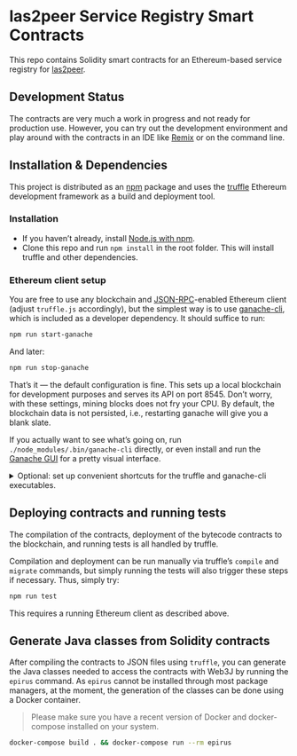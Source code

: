 # las2peer Service Registry Smart Contracts

This repo contains Solidity smart contracts for an Ethereum-based service registry for [las2peer](https://github.com/rwth-acis/las2peer).

## Development Status

The contracts are very much a work in progress and not ready for production use.
However, you can try out the development environment and play around with the contracts in an IDE like [Remix](https://remix.ethereum.org/) or on the command line.

## Installation & Dependencies

This project is distributed as an [npm](https://www.npmjs.com/) package and uses the [truffle](https://truffleframework.com/truffle) Ethereum development framework as a build and deployment tool.

### Installation

* If you haven’t already, install [Node.js with npm](https://docs.npmjs.com/getting-started/installing-node#install-npm--manage-npm-versions).
* Clone this repo and run `npm install` in the root folder. This will install truffle and other dependencies.

### Ethereum client setup

You are free to use any blockchain and [JSON-RPC](https://github.com/ethereum/wiki/wiki/JSON-RPC)-enabled Ethereum client (adjust `truffle.js` accordingly), but the simplest way is to use [ganache-cli](https://github.com/trufflesuite/ganache-cli), which is included as a developer dependency. It should suffice to run:

```sh
npm run start-ganache
```

And later:

```sh
npm run stop-ganache
```

That’s it — the default configuration is fine. This sets up a local blockchain for development purposes and serves its API on port 8545. Don’t worry, with these settings, mining blocks does not fry your CPU. By default, the blockchain data is not persisted, i.e., restarting ganache will give you a blank slate.

If you actually want to see what’s going on, run `./node_modules/.bin/ganache-cli` directly, or even install and run the [Ganache GUI](https://truffleframework.com/ganache) for a pretty visual interface.

<details>
<summary>
Optional: set up convenient shortcuts for the truffle and ganache-cli executables.
</summary>

Truffle, ganache-cli, and other developer dependencies’ binaries can be found in `./node_modules/.bin/`. If you find this inconvenient and would prefer to access them simply by their name, you have several options.

1. Install them globally with npm, e.g., `npm install --global truffle`. This makes sense if you want to use a tool in other projects too.
2. Set up an alias for each tool you want to use, e.g., `alias truffle="$(realpath ./node_modules/.bin/truffle)"`.
3. Modify your `PATH`, e.g., `export PATH="$(realpath ./node_modules/.bin):PATH"`, if you want to make all tools from the `.bin` directory available.

To make the alias or PATH persistent, put the commands with the absolute path [in your shell configuration script](https://wiki.archlinux.org/index.php/Bash#Aliases).
</details>

## Deploying contracts and running tests

The compilation of the contracts, deployment of the bytecode contracts to the blockchain, and running tests is all handled by truffle.


Compilation and deployment can be run manually via truffle’s `compile` and `migrate` commands, but simply running the tests will also trigger these steps if necessary. Thus, simply try:

```sh
npm run test
```

This requires a running Ethereum client as described above.

## Generate Java classes from Solidity contracts

After compiling the contracts to JSON files using `truffle`, you can generate the Java classes needed to access the contracts with Web3J by running the `epirus` command.
As `epirus` cannot be installed through most package managers, at the moment, the generation of the classes can be done using a Docker container.

> Please make sure you have a recent version of Docker and docker-compose installed on your system.

```bash
docker-compose build . && docker-compose run --rm epirus
```

<!--
DOCUMENTATION TODO

* describe how to set up Remix to try the contracts
* explain all the stuff that took me a long time to figure out, e.g., the tests and accessing contract functions via the truffle JS wrapper
-->
